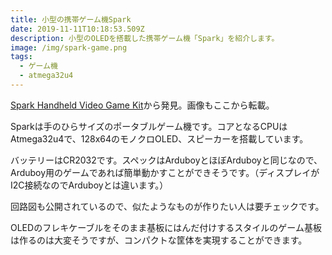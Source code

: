 ```yaml
---
title: 小型の携帯ゲーム機Spark
date: 2019-11-11T10:18:53.509Z
description: 小型のOLEDを搭載した携帯ゲーム機「Spark」を紹介します。
image: /img/spark-game.png
tags:
  - ゲーム機
  - atmega32u4
---
```

[Spark Handheld Video Game Kit](https://hackaday.io/project/168134-spark-handheld-video-game-kit)から発見。画像もここから転載。

Sparkは手のひらサイズのポータブルゲーム機です。コアとなるCPUはAtmega32u4で、128x64のモノクロOLED、スピーカーを搭載しています。

バッテリーはCR2032です。スペックはArduboyとほぼArduboyと同じなので、Arduboy用のゲームであれば簡単動かすことができそうです。（ディスプレイがI2C接続なのでArduboyとは違います。）

回路図も公開されているので、似たようなものが作りたい人は要チェックです。

OLEDのフレキケーブルをそのまま基板にはんだ付けするスタイルのゲーム基板は作るのは大変そうですが、コンパクトな筐体を実現することができます。
